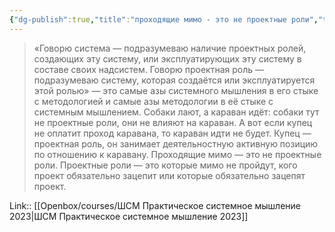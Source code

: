 ```yaml
---
{"dg-publish":true,"title":"проходящие мимо - это не проектные роли","tags":["quotes"],"date":"2023-03-05T09:42:36+04:00","modified_at":"2023-03-05T09:42:47+04:00","alias":"проходящие мимо - это не проектные роли","dg-path":"/quotes/202303050942.md","permalink":"/quotes/202303050942/","dgPassFrontmatter":true}
---
```



> «Говорю система — подразумеваю наличие проектных ролей, создающих эту систему, или эксплуатирующих эту систему в составе своих надсистем. Говорю проектная роль — подразумеваю систему, которая создаётся или эксплуатируется этой ролью» — это самые азы системного мышления в его стыке с методологией и самые азы методологии в её стыке с системным мышлением. Собаки лают, а караван идёт: собаки тут не проектные роли, они не влияют на караван. А вот если купец не оплатит проход каравана, то караван идти не будет. Купец — проектная роль, он занимает деятельностную активную позицию по отношению к каравану. Проходящие мимо — это не проектные роли. Проектные роли — это которые мимо не пройдут, кого проект обязательно зацепит или которые обязательно зацепят проект.

Link:: [[Openbox/courses/ШСМ Практическое системное мышление 2023|ШСМ Практическое системное мышление 2023]]
